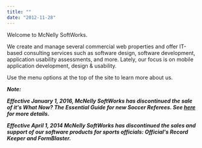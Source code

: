 ```yaml
---
title: ""
date: "2012-11-28"
---
```


Welcome to McNelly SoftWorks.

We create and manage several commercial web properties and offer IT-based consulting services such as software design, software development, application usability assessments, and more. Lately, our focus is on mobile application development, design & usability.

Use the menu options at the top of the site to learn more about us.

**_Note:_**

**_Effective January 1, 2016, McNelly SoftWorks has discontinued the sale of it's What Now? The Essential Guide for new Soccer Referees. See [here](http://www.mcnellysoftworks.com/discontinued-book/) for more details._**

**_Effective April 1, 2014 McNelly SoftWorks has discontinued the sales and support of our software products for sports officials: Official's Record Keeper and FormBlaster._**
